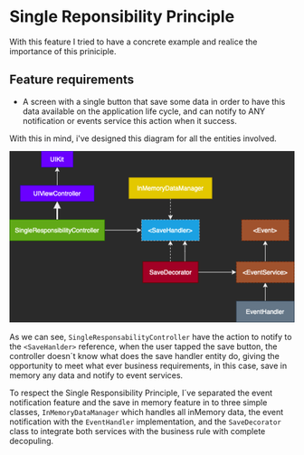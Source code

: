 
# Single Reponsibility Principle

With this feature I tried to have a concrete example and realice the importance of this priniciple.

## Feature requirements
- A screen with a single button that save some data in order to have this data available on the application life cycle, and can notify to ANY notification or events service this action when it success.

With this in mind, i've designed this diagram for all the entities involved.

![diagram_1](diagrams/diagram_1.png)

As we can see, `SingleResponsabilityController` have the action to notify to the `<SaveHanlder>` reference, when the user tapped the save button, the controller doesn´t know what does the save handler entity do, giving the opportunity to meet what ever business requirements, in this case, save in memory any data and notify to event services.

To respect the Single Responsibility Principle, I´ve separated the event notification feature and the save in memory feature in to three simple classes, `InMemoryDataManager` which handles all inMemory data, the event notification with the `EventHandler` implementation, and the `SaveDecorator` class to integrate both services with the business rule with complete decopuling.
